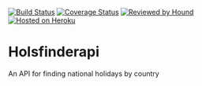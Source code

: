 [![Build Status](https://travis-ci.com/Kaytbode/holsfinderapi.svg?branch=develop)](https://travis-ci.com/Kaytbode/holsfinderapi)
[![Coverage Status](https://coveralls.io/repos/github/Kaytbode/holsfinderapi/badge.svg?branch=develop)](https://coveralls.io/github/Kaytbode/holsfinderapi)
[![Reviewed by Hound](https://img.shields.io/badge/Reviewed_by-Hound-8E64B0.svg)](https://houndci.com)
[![Hosted on Heroku](https://img.shields.io/badge/hosted%20on-Heroku-blue.svg)](https://holsfinderapi.herokuapp.com/)
# Holsfinderapi
An API for finding national holidays by country

